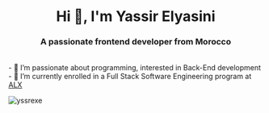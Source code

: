 <h1 align="center">Hi 👋, I'm Yassir Elyasini</h1>
<h3 align="center">A passionate frontend developer from Morocco</h3>
<br>
- 🔭 I’m passionate about programming, interested in Back-End development
<br>
- 🌱 I’m currently enrolled in a Full Stack Software Engineering program at <a href="https://www.alxafrica.com">ALX</a>






<p><img align="center" src="https://github-readme-streak-stats.herokuapp.com/?user=yssrexe&" alt="yssrexe" /></p>

